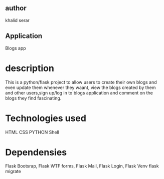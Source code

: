 ## author
khalid serar
## Application 
Blogs app
# description
This is a python/flask project to allow users to create their own blogs and even update them whenever they waant, view the blogs created by them and other users,sign up/log in to blogs application and comment on the blogs they find fascinating.

# Technologies used
HTML
CSS
PYTHON
Shell

# Dependensies
Flask Bootsrap, Flask WTF forms, Flask Mail, Flask Login, Flask Venv
flask migrate

